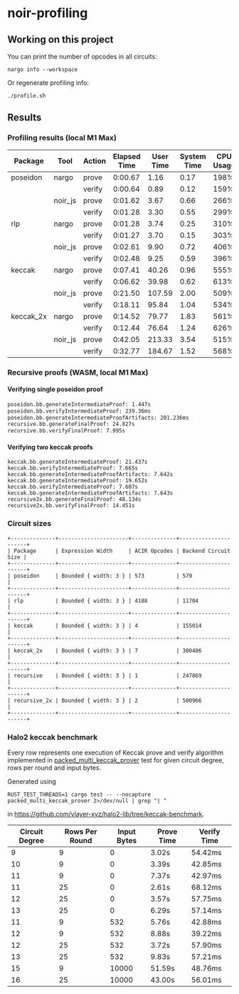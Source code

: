 # noir-profiling

## Working on this project

You can print the number of opcodes in all circuits:

```
nargo info --workspace
```

Or regenerate profiling info:

```
./profile.sh
```

## Results

### Profiling results (local M1 Max)

| Package   | Tool    | Action | Elapsed Time | User Time | System Time | CPU Usage | Max Memory |
| --------- | ------- | ------ | ------------ | --------- | ----------- | --------- | ---------- |
| poseidon  | nargo   | prove  | 0:00.67      | 1.16      | 0.17        | 198%      | 149.46MB   |
|           |         | verify | 0:00.64      | 0.89      | 0.12        | 159%      | 143.59MB   |
|           | noir_js | prove  | 0:01.62      | 3.67      | 0.66        | 266%      | 2.18GB     |
|           |         | verify | 0:01.28      | 3.30      | 0.55        | 299%      | 2.13GB     |
| rlp       | nargo   | prove  | 0:01.28      | 3.74      | 0.25        | 310%      | 313.48MB   |
|           |         | verify | 0:01.27      | 3.70      | 0.15        | 303%      | 244.93MB   |
|           | noir_js | prove  | 0:02.61      | 9.90      | 0.72        | 406%      | 2.24GB     |
|           |         | verify | 0:02.48      | 9.25      | 0.59        | 396%      | 2.36GB     |
| keccak    | nargo   | prove  | 0:07.41      | 40.26     | 0.96        | 555%      | 2.29GB     |
|           |         | verify | 0:06.62      | 39.98     | 0.62        | 613%      | 1.79GB     |
|           | noir_js | prove  | 0:21.50      | 107.59    | 2.00        | 509%      | 4.07GB     |
|           |         | verify | 0:18.11      | 95.84     | 1.04        | 534%      | 3.65GB     |
| keccak_2x | nargo   | prove  | 0:14.52      | 79.77     | 1.83        | 561%      | 4.31GB     |
|           |         | verify | 0:12.44      | 76.64     | 1.24        | 626%      | 3.57GB     |
|           | noir_js | prove  | 0:42.05      | 213.33    | 3.54        | 515%      | 6.06GB     |
|           |         | verify | 0:32.77      | 184.67    | 1.52        | 568%      | 5.11GB     |

### Recursive proofs (WASM, local M1 Max)

#### Verifying single poseidon proof

```sh
poseidon.bb.generateIntermediateProof: 1.447s
poseidon.bb.verifyIntermediateProof: 239.36ms
poseidon.bb.generateIntermediateProofArtifacts: 201.236ms
recursive.bb.generateFinalProof: 24.827s
recursive.bb.verifyFinalProof: 7.995s
```

#### Verifying two keccak proofs

```
keccak.bb.generateIntermediateProof: 21.437s
keccak.bb.verifyIntermediateProof: 7.665s
keccak.bb.generateIntermediateProofArtifacts: 7.642s
keccak.bb.generateIntermediateProof: 19.652s
keccak.bb.verifyIntermediateProof: 7.607s
keccak.bb.generateIntermediateProofArtifacts: 7.643s
recursive2x.bb.generateFinalProof: 48.134s
recursive2x.bb.verifyFinalProof: 14.451s
```

### Circuit sizes

```
+--------------+----------------------+--------------+----------------------+
| Package      | Expression Width     | ACIR Opcodes | Backend Circuit Size |
+--------------+----------------------+--------------+----------------------+
| poseidon     | Bounded { width: 3 } | 573          | 579                  |
+--------------+----------------------+--------------+----------------------+
| rlp          | Bounded { width: 3 } | 4188         | 11704                |
+--------------+----------------------+--------------+----------------------+
| keccak       | Bounded { width: 3 } | 4            | 155014               |
+--------------+----------------------+--------------+----------------------+
| keccak_2x    | Bounded { width: 3 } | 7            | 300406               |
+--------------+----------------------+--------------+----------------------+
| recursive    | Bounded { width: 3 } | 1            | 247869               |
+--------------+----------------------+--------------+----------------------+
| recursive_2x | Bounded { width: 3 } | 2            | 500966               |
+--------------+----------------------+--------------+----------------------+
```

### Halo2 keccak benchmark
Every row represents one execution of Keccak prove and verify algorithm implemented 
in [packed_multi_keccak_prover](https://github.com/vlayer-xyz/halo2-lib/blob/keccak-benchmark/hashes/zkevm/src/keccak/vanilla/tests.rs#L262) test for given circuit degree, rows per round and input bytes.

Generated using 
```
RUST_TEST_THREADS=1 cargo test -- --nocapture packed_multi_keccak_prover 2>/dev/null | grep "| "
```
 in https://github.com/vlayer-xyz/halo2-lib/tree/keccak-benchmark. 

| Circuit Degree | Rows Per Round | Input Bytes | Prove Time | Verify Time |
|----------------|----------------|-------------|------------|-------------| 
| 9              | 9              | 0           | 3.02s      | 54.42ms     |
| 10             | 9              | 0           | 3.39s      | 42.85ms     |
| 11             | 9              | 0           | 7.37s      | 42.97ms     |
| 11             | 25             | 0           | 2.61s      | 68.12ms     |
| 12             | 25             | 0           | 3.57s      | 57.75ms     |
| 13             | 25             | 0           | 6.29s      | 57.14ms     |
| 11             | 9              | 532         | 5.76s      | 42.88ms     |
| 12             | 9              | 532         | 8.88s      | 39.22ms     |
| 12             | 25             | 532         | 3.72s      | 57.90ms     |
| 13             | 25             | 532         | 9.83s      | 57.21ms     |
| 15             | 9              | 10000       | 51.59s     | 48.76ms     |
| 16             | 25             | 10000       | 43.00s     | 56.01ms     |
